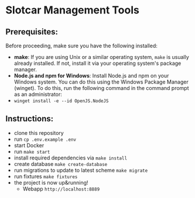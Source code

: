 # Slotcar Management Tools

## Prerequisites:

Before proceeding, make sure you have the following installed:

- **make**: If you are using Unix or a similar operating system, `make` is usually already installed. If not, install it via your operating system's package manager.
- **Node.js and npm for Windows**: Install Node.js and npm on your Windows system. You can do this using the Windows Package Manager (winget). To do this, run the following command in the command prompt as an administrator:
- `winget install -e --id OpenJS.NodeJS`

## Instructions:

- clone this repository
- run `cp .env.example .env`
- start Docker
- run `make start`
- install required dependencies via `make install`
- create database `make create-database`
- run migrations to update to latest scheme `make migrate`
- run fixtures `make fixtures`
- the project is now up&running!
  - Webapp `http://localhost:8889`
